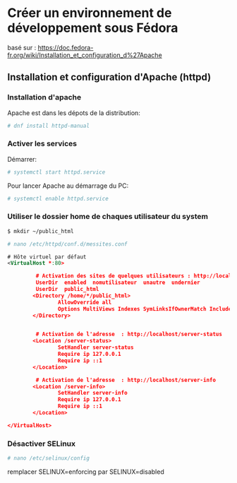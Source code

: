 # Créer un environnement de développement sous Fédora

basé sur : https://doc.fedora-fr.org/wiki/Installation_et_configuration_d%27Apache

## Installation et configuration d'Apache (httpd)

### Installation d'apache
Apache est dans les dépots de la distribution:
```bash
# dnf install httpd-manual
```
### Activer les services

Démarrer:
```bash
# systemctl start httpd.service
```
Pour lancer Apache au démarrage du PC:
```bash
# systemctl enable httpd.service
```

### Utiliser le dossier home de chaques utilisateur du system
```bash
$ mkdir ~/public_html
```

```bash
# nano /etc/httpd/conf.d/messites.conf
```

```xml
# Hôte virtuel par défaut
<VirtualHost *:80>

         # Activation des sites de quelques utilisateurs : http://localhost/~nomutilisateur
         UserDir  enabled  nomutilisateur  unautre  undernier
         UserDir  public_html
        <Directory /home/*/public_html>
                AllowOverride all
                Options MultiViews Indexes SymLinksIfOwnerMatch IncludesNoExec
        </Directory>


         # Activation de l'adresse  : http://localhost/server-status
        <Location /server-status>
                SetHandler server-status
                Require ip 127.0.0.1
                Require ip ::1
        </Location>

         # Activation de l'adresse  : http://localhost/server-info
        <Location /server-info>
                SetHandler server-info
                Require ip 127.0.0.1
                Require ip ::1
        </Location>

</VirtualHost>
```

### Désactiver SELinux

```bash
# nano /etc/selinux/config
```

remplacer SELINUX=enforcing par SELINUX=disabled

